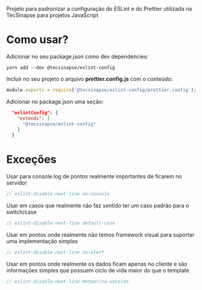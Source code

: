 Projeto para padronizar a configuração do ESLint e do Prettier utilizada na TecSinapse para projetos JavaScript

# Como usar?

Adicionar no seu package.json como dev dependencies:
```
yarn add --dev @tecsinapse/eslint-config
```

Incluir no seu projeto o arquivo **prettier.config.js** com o conteúdo:
```javascript
module.exports = require('@tecsinapse/eslint-config/prettier.config');
```

Adicionar no package.json uma seção:
```json
  "eslintConfig": {
    "extends": [
      "@tecsinapse/eslint-config"
    ]
  }
```


# Exceções

Usar para console.log de pontos realmente importantes de ficarem no servidor
```javascript
// eslint-disable-next-line no-console
``` 
Usar em casos que realmente não faz sentido ter um caso padrão para o switch/case
```javascript
// eslint-disable-next-line default-case
```
Usar em pontos onde realmente não temos framework visual para suportar uma implementação simples
```javascript
// eslint-disable-next-line no-alert
```
Usar em pontos onde realmente os dados ficam apenas no cliente e são informações simples que possuem ciclo de vida maior do que o template
```javascript
// eslint-disable-next-line meteor/no-session
``` 
